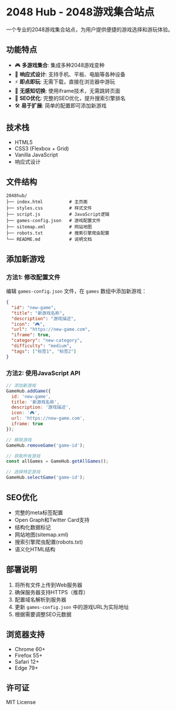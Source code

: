# 2048 Hub - 2048游戏集合站点

一个专业的2048游戏集合站点，为用户提供便捷的游戏选择和游玩体验。

## 功能特点

- 🎮 **多游戏集合**: 集成多种2048游戏变种
- 📱 **响应式设计**: 支持手机、平板、电脑等各种设备
- ⚡ **即点即玩**: 无需下载，直接在浏览器中游玩
- 🔄 **无感知切换**: 使用iframe技术，无需跳转页面
- 🎯 **SEO优化**: 完整的SEO优化，提升搜索引擎排名
- 🛠️ **易于扩展**: 简单的配置即可添加新游戏

## 技术栈

- HTML5
- CSS3 (Flexbox + Grid)
- Vanilla JavaScript
- 响应式设计

## 文件结构

```
2048hub/
├── index.html          # 主页面
├── styles.css          # 样式文件
├── script.js           # JavaScript逻辑
├── games-config.json   # 游戏配置文件
├── sitemap.xml         # 网站地图
├── robots.txt          # 搜索引擎爬虫配置
└── README.md           # 说明文档
```

## 添加新游戏

### 方法1: 修改配置文件

编辑 `games-config.json` 文件，在 `games` 数组中添加新游戏：

```json
{
  "id": "new-game",
  "title": "新游戏名称",
  "description": "游戏描述",
  "icon": "🎮",
  "url": "https://new-game.com",
  "iframe": true,
  "category": "new-category",
  "difficulty": "medium",
  "tags": ["标签1", "标签2"]
}
```

### 方法2: 使用JavaScript API

```javascript
// 添加新游戏
GameHub.addGame({
  id: 'new-game',
  title: '新游戏名称',
  description: '游戏描述',
  icon: '🎮',
  url: 'https://new-game.com',
  iframe: true
});

// 移除游戏
GameHub.removeGame('game-id');

// 获取所有游戏
const allGames = GameHub.getAllGames();

// 选择特定游戏
GameHub.selectGame('game-id');
```

## SEO优化

- 完整的meta标签配置
- Open Graph和Twitter Card支持
- 结构化数据标记
- 网站地图(sitemap.xml)
- 搜索引擎爬虫配置(robots.txt)
- 语义化HTML结构

## 部署说明

1. 将所有文件上传到Web服务器
2. 确保服务器支持HTTPS（推荐）
3. 配置域名解析到服务器
4. 更新 `games-config.json` 中的游戏URL为实际地址
5. 根据需要调整SEO元数据

## 浏览器支持

- Chrome 60+
- Firefox 55+
- Safari 12+
- Edge 79+

## 许可证

MIT License
